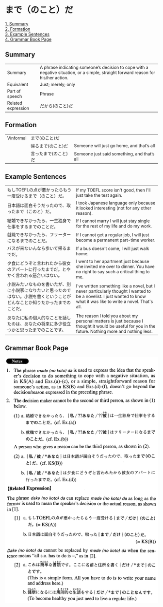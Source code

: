 # まで（のこと）だ

[1. Summary](#summary)<br>
[2. Formation](#formation)<br>
[3. Example Sentences](#example-sentences)<br>
[4. Grammar Book Page](#grammar-book-page)<br>


## Summary

<table><tr>   <td>Summary</td>   <td>A phrase indicating someone’s decision to cope with a negative situation, or a simple, straight forward reason for his/her action.</td></tr><tr>   <td>Equivalent</td>   <td>Just; merely; only</td></tr><tr>   <td>Part of speech</td>   <td>Phrase</td></tr><tr>   <td>Related expression</td>   <td>だから(のこと)だ</td></tr></table>

## Formation

<table class="table"><tbody><tr class="tr head"><td class="td"><span class="bold">Vinformal</span></td><td class="td"><span class="concept">まで(のこと)だ</span></td><td class="td"></td></tr><tr class="tr"><td class="td"></td><td class="td"><span>帰る</span><span class="concept">まで(のこと)だ</span></td><td class="td"><span>Someone will just go home, and that’s all</span></td></tr><tr class="tr"><td class="td"></td><td class="td"><span>言った</span><span class="concept">まで(のこと)だ</span></td><td class="td"><span>Someone just said something, and that’s all</span></td></tr></tbody></table>

## Example Sentences

<table><tr>   <td>もしTOEFLの点が悪かったらもう一度受けるまで（のこと）だ。</td>   <td>If my TOEFL score isn't good, then I'll just take the test again.</td></tr><tr>   <td>日本語は面白そうだったので、取ったまで（このと）だ。</td>   <td>I took Japanese language only because it looked interesting (not for any other reason).</td></tr><tr>   <td>結婚できなかったら、一生独身で仕事をするまでのことだ。</td>   <td>If I cannot marry I will just stay single for the rest of my life and do my work.</td></tr><tr>   <td>就職できなかったら、フリーターになるまでのことだ。</td>   <td>If I cannot get a regular job, I will just become a permanent part-time worker.</td></tr><tr>   <td>バスが来ないんなら歩いて帰るまでだ。</td>   <td>If a bus doesn't come, I will just walk home.</td></tr><tr>   <td>夕食にどうぞと言われたから彼女のアパートに行ったまでだ。とやかく言われる筋合いはない。</td>   <td>I went to her apartment just because she invited me over to dinner. You have no right to say such a critical thing to me.</td></tr><tr>   <td>小説みたいなものを書いたが、別に小説家になりたいと思ったのではない。小説を書くということがどんなことか知りたかったまでのことだ。</td>   <td>I've written something like a novel, but I never particularly thought I wanted to be a novelist. I just wanted to know what it was like to write a novel. That's all.</td></tr><tr>   <td>あなたに私の個人的なことを話したのは、あなたの将来に多少役立つかと思ったまでのことです。</td>   <td>The reason I told you about my personal matters is just because I thought it would be useful for you in the future. Nothing more and nothing less.</td></tr></table>

## Grammar Book Page

![](../img/Advancedまで(のこと)だ.png)

